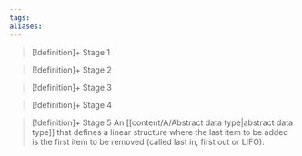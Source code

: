 ```yaml
---
tags:
aliases:
---
```


> [!definition]+ Stage 1
>

> [!definition]+ Stage 2
>

> [!definition]+ Stage 3
>

> [!definition]+ Stage 4
>

> [!definition]+ Stage 5
> An [[content/A/Abstract data type|abstract data type]] that defines a linear structure where the last item to be added is the first item to be removed (called last in, first out or LIFO).



